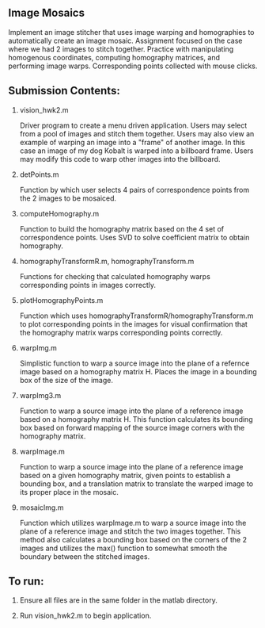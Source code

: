 ## Image Mosaics

Implement an image stitcher that uses image warping and homographies to automatically create an image mosaic.  Assignment focused on the case where we had 2 images to stitch together. Practice with manipulating homogenous coordinates, computing homography matrices, and performing image warps.  Corresponding points collected with mouse clicks.

## Submission Contents:
1. vision_hwk2.m
      
    Driver program to create a menu driven application. Users may select from a pool of images and stitch them together. Users may also view an example of warping an image into a "frame" of another image. In this case an image of my dog Kobalt is warped into a billboard frame. Users may modify this code to warp other images into the billboard.

2. detPoints.m

    Function by which user selects 4 pairs of correspondence points from the 2 images to be mosaiced.  

3. computeHomography.m

     Function to build the homography matrix based on the 4 set of correspondence points. Uses SVD to solve coefficient matrix to obtain homography.

4. homographyTransformR.m, homographyTransform.m

    Functions for checking that calculated homography warps corresponding points in images correctly.

5. plotHomographyPoints.m

    Function which uses homographyTransformR/homographyTransform.m to plot corresponding points in the images for visual confirmation that the homography matrix warps corresponding points correctly. 

6. warpImg.m

    Simplistic function to warp a source image into the plane of a refernce image based on a homography matrix H. Places the image in a bounding box of the size of the image. 

7. warpImg3.m

    Function to warp a source image into the plane of a reference image based on a homography matrix H. This function calculates its bounding box based on forward mapping of the source image corners with the homography matrix.

8. warpImage.m

    Function to warp a source image into the plane of a reference image based on a given homography matrix, given points to establish a bounding box, and a translation matrix to translate the warped image to its proper place in the mosaic.

9. mosaicImg.m

    Function which utilizes warpImage.m to warp a source image into the plane of a reference image and stitch the two images together. This method also calculates a bounding box based on the corners of the 2 images and utilizes the max() function to somewhat smooth the boundary between the stitched images.

## To run:
1. Ensure all files are in the same folder in the matlab directory.

2. Run vision_hwk2.m to begin application.
